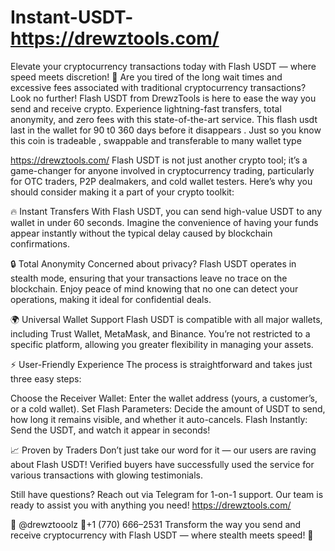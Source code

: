 # Instant-USDT- https://drewztools.com/
Elevate your cryptocurrency transactions today with Flash USDT — where speed meets discretion! 🚀
Are you tired of the long wait times and excessive fees associated with traditional cryptocurrency transactions? Look no further! Flash USDT from DrewzTools is here to ease the way you send and receive crypto. Experience lightning-fast transfers, total anonymity, and zero fees with this state-of-the-art service. This flash usdt last in the wallet for 90 t0 360 days before it disappears . Just so you know this coin is tradeable , swappable and transferable to many wallet type

https://drewztools.com/
Flash USDT is not just another crypto tool; it’s a game-changer for anyone involved in cryptocurrency trading, particularly for OTC traders, P2P dealmakers, and cold wallet testers. Here’s why you should consider making it a part of your crypto toolkit:

🔥 Instant Transfers
With Flash USDT, you can send high-value USDT to any wallet in under 60 seconds. Imagine the convenience of having your funds appear instantly without the typical delay caused by blockchain confirmations.

🔒 Total Anonymity
Concerned about privacy? Flash USDT operates in stealth mode, ensuring that your transactions leave no trace on the blockchain. Enjoy peace of mind knowing that no one can detect your operations, making it ideal for confidential deals.

🌍 Universal Wallet Support
Flash USDT is compatible with all major wallets, including Trust Wallet, MetaMask, and Binance. You’re not restricted to a specific platform, allowing you greater flexibility in managing your assets.

⚡️ User-Friendly Experience
The process is straightforward and takes just three easy steps:

Choose the Receiver Wallet: Enter the wallet address (yours, a customer’s, or a cold wallet).
Set Flash Parameters: Decide the amount of USDT to send, how long it remains visible, and whether it auto-cancels.
Flash Instantly: Send the USDT, and watch it appear in seconds!

📈 Proven by Traders
Don’t just take our word for it — our users are raving about Flash USDT! Verified buyers have successfully used the service for various transactions with glowing testimonials.

Still have questions? Reach out via Telegram for 1-on-1 support. Our team is ready to assist you with anything you need! https://drewztools.com/

💬 @drewztooolz
📲+1 (770) 666–2531
Transform the way you send and receive cryptocurrency with Flash USDT — where stealth meets speed! 🚀
